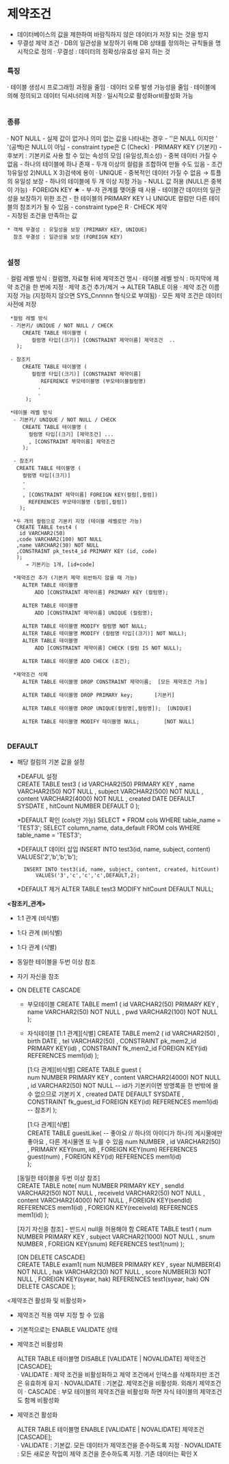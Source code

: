 # 제약조건

 - 데이터베이스의 값을 제한하여 바람직하지 않은 데이터가 저장 되는 것을 방지
 - 무결성 제약 조건 
   · DB의 일관성을 보장하기 위해 DB 상태를 정의하는 규칙들을 명시적으로 정의 
   · 무결성 : 데이터의 정확성/유효성 유지 하는 것  
   
### 특징 
   · 테이블 생성시 프로그래밍 과정을 줄임
   · 데이터 오류 발생 가능성을 줄임 
   · 테이블에 의해 정의되고 데이터 딕셔너리에 저장 
   · 일시적으로 활성화or비활성화 가능 
#   
### 종류 
   · NOT NULL 
      - 실제 값이 없거나 의미 없는 값을 나타내는 경우 
	  - ''은 NULL 이지만 ' '(공백)은 NULL이 아님
	  - constraint type은 C (Check)
   · PRIMARY KEY (기본키) 
      - 후보키 : 기본키로 사용 할 수 있는 속성의 모임 (유일성,최소성) 
      - 중복 데이터 가질 수 없음 
      - 하나의 테이블에 하나 존재 
      - 두개 이상의 컬럼을 조합하여 만들 수도 있음 
	  - 조건 1)유일성 2)NULL X 3)검색에 용이
   · UNIQUE 
      - 중복적인 데이터 가질 수 없음 → 튜플의 유일성 보장 
      - 하나의 테이블에 두 개 이상 지정 가능 
      - NULL 값 허용 (NULL은 중복이 가능)
   · FOREIGN KEY ★ 
      - 부-자 관계를 맺어줄 때 사용 
	  - 테이블간 데이터의 일관성을 보장하기 위한 조건 
	  - 한 테이블의 PRIMARY KEY 나 UNIQUE 컬럼만 다른 테이블의 참조키가 될 수 있음 
	  - constraint type은 R 
   · CHECK 제약  
      - 지정된 조건을 만족하는 값    
	  
	* 객체 무결성 : 유일성을 보장 (PRIMARY KEY, UNIQUE)
	  참조 무결성 : 일관성을 보장 (FOREIGN KEY)
#	  
 ### 설정 
   · 컬럼 레벨 방식 : 컬럼명, 자료형 뒤에 제약조건 명시 
   · 테이블 레벨 방식 : 마지막에 제약 조건을 한 번에 지정 
   · 제약 조건 추가/제거 → ALTER TABLE 이용
   · 제약 조건 이름 지정 가능 (지정하지 않으면 SYS_Cnnnnn 형식으로 부여됨)
   · 모든 제약 조건은 데이터 사전에 저장 
   
     *컬럼 레벨 방식 	 
	 - 기본키/ UNIQUE / NOT NULL / CHECK 
		 CREATE TABLE 테이블명 ( 
			컬럼명 타입[(크기)] [CONSTRAINT 제약이름] 제약조건  .. 
       ); 
	  
	 - 참조키  
	     CREATE TABLE 테이블명 ( 
	        컬럼명 타입[(크기)] [CONSTRAINT 제약이름] 
		       REFERENCE 부모테이블명 (부모테이블컬럼명) 
		      .
		      .
		  ); 
	 	 
	 *테이블 레벨 방식 
	  - 기본키/ UNIQUE / NOT NULL / CHECK 
	     CREATE TABLE 테이블명 ( 
           컬럼명 타입[(크기] [제약조건] ... 
           , [CONSTRAINT 제약이름] 제약조건 
         );  	
	  
	  - 참조키 
	   CREATE TABLE 테이블명 (
	     컬럼명 타입[(크기)] 
		 .
		 .
		 , [CONSTRAINT 제약이름] FOREIGN KEY(컬럼[,컬럼])
		   REFERENCES 부모테이블명 (컬럼[,컬럼])
		);	  
	  
	  *두 개의 컬럼으로 기본키 지정 (테이블 레벨로만 가능)
	   CREATE TABLE test4 (
		id VARCHAR2(50)  
	   ,code VARCHAR2(100) NOT NULL 
       ,name VARCHAR2(30) NOT NULL 
       ,CONSTRAINT pk_test4_id PRIMARY KEY (id, code)
       ); 
          → 기본키는 1개, [id+code]
		  
	  *제약조건 추가 (기본키 제약 위반하지 않을 때 가능) 
	     ALTER TABLE 테이블명
		     ADD [CONSTRAINT 제약이름] PRIMARY KEY (컬럼명);
			 
		 ALTER TABLE 테이블명
		     ADD [CONSTRAINT 제약이름] UNIQUE (컬럼명);	

		 ALTER TABLE 테이블명 MODIFY 컬럼명 NOT NULL; 
		 ALTER TABLE 테이블명 MODIFY (컬럼명 타입[(크기)] NOT NULL); 
		 ALTER TABLE 테이블명 
		     ADD [CONSTRAINT 제약이름] CHECK (컬럼 IS NOT NULL); 	

		 ALTER TABLE 테이블명 ADD CHECK (조건); 
			 
	  *제약조건 삭제 		
         ALTER TABLE 테이블명 DROP CONSTRAINT 제약이름;  [모든 제약조건 가능]	
		 
         ALTER TABLE 테이블명 DROP PRIMARY key;       [기본키]		
		 
		 ALTER TABLE 테이블명 DROP UNIQUE(컬럼명[,컬럼명]);  [UNIQUE]
		 
		 ALTER TABLE 테이블명 MODIFY 테이블명 NULL;        [NOT NULL] 
# 
### DEFAULT
 - 해당 컬럼의 기본 값을 설정 
   
   *DEAFUL 설정   
		 CREATE TABLE test3 ( 
		   id VARCHAR2(50) PRIMARY KEY 
		   , name VARCHAR2(50) NOT NULL
		   , subject VARCHAR2(500) NOT NULL
		   , content VARCHAR2(4000) NOT NULL
		   , created DATE DEFAULT SYSDATE
		   , hitCount NUMBER DEFAULT 0
		 ); 
		 
	*DEFAULT 확인 (cols만 가능)
		 SELECT * FROM cols WHERE table_name = 'TEST3';
		 SELECT column_name, data_default FROM cols 
		     WHERE table_name = 'TEST3';
			 
	*DEFAULT 데이터 삽입 
		 INSERT INTO test3(id, name, subject, content) 
		     VALUES('2','b','b','b');

		 INSERT INTO test3(id, name, subject, content, created, hitCount)
             VALUES('3','c','c','c',DEFAULT,2);	
			 
	*DEFAULT 제거 
		 ALTER TABLE test3 MODIFY hitCount DEFAULT NULL;
	
	
**<참조키_관계>** 
 - 1:1 관계 (비식별)
 - 1:다 관계 (비식별)
 - 1:다 관계 (식별)
 - 동일한 테이블을 두번 이상 참조 
 - 자기 자신을 참조 
 - ON DELETE CASCADE 
  
   * 부모테이블 
     CREATE TABLE mem1 ( 
		id VARCHAR2(50) PRIMARY KEY 
		, name VARCHAR2(50) NOT NULL
		, pwd VARCHAR2(100) NOT NULL
	 ); 

   * 자식테이블 
     [1:1 관계][식별]
     CREATE TABLE mem2 ( 
		id VARCHAR2(50) 
		, birth DATE
		, tel VARCHAR2(50)
		, CONSTRAINT pk_mem2_id PRIMARY KEY(id)
		, CONSTRAINT fk_mem2_id FOREIGN KEY(id) REFERENCES mem1(id) 
	 ); 
	 
	 [1:다 관계][비식별]
	 CREATE TABLE guest (   
		num NUMBER PRIMARY KEY 
		, content VARCHAR2(4000) NOT NULL
		, id VARCHAR2(50) NOT NULL  -- id가 기본키이면 방명록을 한 번밖에 쓸 수 없으므로 기본키 X 
		, created DATE DEFAULT SYSDATE 
		, CONSTRAINT fk_guest_id FOREIGN KEY(id) REFERENCES mem1(id) -- 참조키 
	 );
		
	 [1:다 관계][식별]	
     CREATE TABLE guestLike(   -- 좋아요 // 하나의 아이디가 하나의 게시물에만 좋아요 , 다른 게시물엔 또 누를 수 있음
		num NUMBER 
		, id VARCHAR2(50)
		, PRIMARY KEY(num, id) 
		, FOREIGN KEY(num) REFERENCES guest(num)
		, FOREIGN KEY(id) REFERENCES mem1(id) 	
	 );

    [동일한 테이블을 두번 이상 참조]  
     CREATE TABLE note( 
		num NUMBER PRIMARY KEY 
		, sendId VARCHAR2(50) NOT NULL
		, receiveId VARCHAR2(50) NOT NULL 
		, content VARCHAR2(4000) NOT NULL 
		, FOREIGN KEY(sendId) REFERENCES mem1(id)
		, FOREIGN KEY(receiveId) REFERENCES mem1(id)
	 );  

    [자기 자신을 참조] - 반드시 null을 허용해야 함 
	 CREATE TABLE test1 (
		num NUMBER PRIMARY KEY 
		, subject VARCHAR2(1000) NOT NULL
		, snum NUMBER 
		, FOREIGN KEY(snum) REFERENCES test1(num)
	 );

    [ON DELETE CASCADE]    
	 CREATE TABLE exam1(
		num NUMBER PRIMARY KEY 
		, syear NUMBER(4) NOT NULL
		, hak VARCHAR2(30) NOT NULL 
		, score NUMBER(3) NOT NULL
		, FOREIGN KEY(syear, hak) REFERENCES test1(syear, hak) ON DELETE CASCADE
	 );


<제약조건 활성화 및 비활성화>
 - 제약조건 적용 여부 지정 할 수 있음
 - 기본적으로는 ENABLE VALIDATE 상태 
 - 제약조건 비활성화 
    
   ALTER TABLE 테이블명 DISABLE [VALIDATE | NOVALIDATE] 제약조건 [CASCADE];   
   · VALIDATE : 제약 조건을 비활성화하고 제약 조건에서 인덱스를 삭제하지만 조건은 유효하게 유지
   · NOVALIDATE : 기본값. 제약조건을 비활성화. 외래키 제약조건이 
   · CASCADE : 부모 테이블의 제약조건을 비활성화 하면 자식 테이블의 제약조건도 함께 비활성화
   
 - 제약조건 활성화 
 
   ALTER TABLE 테이블명 ENABLE [VALIDATE | NOVALIDATE] 제약조건 [CASCADE];   
   · VALIDATE : 기본값. 모든 데이터가 제약조건을 준수하도록 지정
   · NOVALIDATE : 모든 새로운 작업이 제약 조건을 준수하도록 지정. 기존 데이터는 확인 X 
   
 
